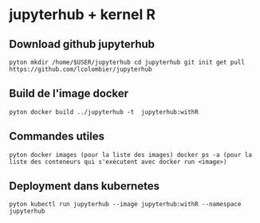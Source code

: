# jupyterhub + kernel R

## Download github jupyterhub
``pyton
mkdir /home/$USER/jupyterhub
cd jupyterhub
git init
get pull https://github.com/lcolombier/jupyterhub ``

## Build de l'image docker
``pyton
docker build ../jupyterhub -t  jupyterhub:withR ``

## Commandes utiles
``pyton
docker images (pour la liste des images)
docker ps -a (pour la liste des conteneurs qui s'exécutent avec docker run <image>) ``

## Deployment dans kubernetes
``pyton
kubectl run jupyterhub --image jupyterhub:withR --namespace jupyterhub``
